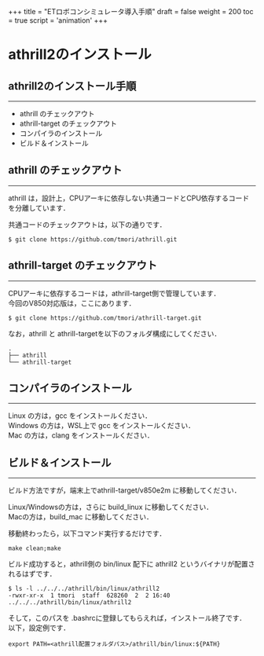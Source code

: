 +++
title = "ETロボコンシミュレータ導入手順"
draft = false
weight = 200
toc = true
script = 'animation'
+++

# athrill2のインストール



## athrill2のインストール手順

------

- athrill のチェックアウト
- athrill-target のチェックアウト
- コンパイラのインストール
- ビルド＆インストール



## athrill のチェックアウト

------

athrill は，設計上，CPUアーキに依存しない共通コードとCPU依存するコードを分離しています．

共通コードのチェックアウトは，以下の通りです．

```
$ git clone https://github.com/tmori/athrill.git
```



## athrill-target のチェックアウト

------

CPUアーキに依存するコードは，athrill-target側で管理しています．  
今回のV850対応版は，ここにあります．

```
$ git clone https://github.com/tmori/athrill-target.git
```

なお，athrill と athrill-targetを以下のフォルダ構成にしてください．

```
.
├── athrill
└── athrill-target
```



## コンパイラのインストール

------

Linux の方は，gcc をインストールください．  
Windows の方は，WSL上で gcc をインストールください．  
Mac の方は，clang をインストールください．



## ビルド＆インストール

------

ビルド方法ですが，端末上でathrill-target/v850e2m に移動してください．

Linux/Windowsの方は，さらに build_linux に移動してください．  
Macの方は，build_mac に移動してください．

移動終わったら，以下コマンド実行するだけです．

```
make clean;make
```

ビルド成功すると，athrill側の bin/linux 配下に athrill2 というバイナリが配置されるはずです．

```
$ ls -l ../../../athrill/bin/linux/athrill2 
-rwxr-xr-x  1 tmori  staff  628260  2  2 16:40 ../../../athrill/bin/linux/athrill2
```

そして，このパスを .bashrcに登録してもらえれば，インストール終了です．  
以下，設定例です．

```
export PATH=<athrill配置フォルダパス>/athrill/bin/linux:${PATH}
```

